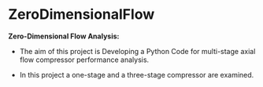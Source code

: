 # ZeroDimensionalFlow
**Zero-Dimensional Flow Analysis:**
- The aim of this project is Developing a Python Code for multi-stage axial flow compressor performance analysis.
  
- In this project a one-stage and a three-stage compressor are examined.


